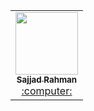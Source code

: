  <!-- ALL-CONTRIBUTORS-LIST:START - Do not remove or modify this section -->
<!-- prettier-ignore-start -->
<!--  notice each row 5 person , make new row  -->

<table>
  
<tr>
 <td align="center"><a href="https://github.com/sajjad-njr"><kbd><img src="https://avatars3.githubusercontent.com/sajjad-njr?size=400" width="100px;" alt=""/></kbd>
 <br /><sub><b>Sajjad Rahman</b></sub></a><br /><a href="https://github.com/sajjad-njr" title="Code"> :computer: </a> </td>
  
</tr>
 
</table>
 
<!-- ALL-CONTRIBUTORS-LIST:END -->

 
